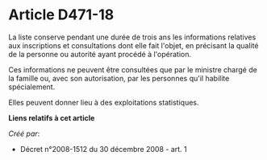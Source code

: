 # Article D471-18

La liste conserve pendant une durée de trois ans les informations relatives aux inscriptions et consultations dont elle fait
l'objet, en précisant la qualité de la personne ou autorité ayant procédé à l'opération. 

Ces informations ne peuvent être consultées que par le ministre chargé de la famille ou, avec son autorisation, par les
personnes qu'il habilite spécialement. 

Elles peuvent donner lieu à des exploitations statistiques.

**Liens relatifs à cet article**

_Créé par_:

  - Décret n°2008-1512 du 30 décembre 2008 - art. 1
